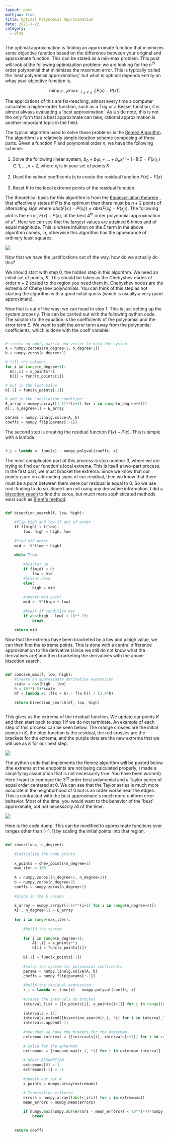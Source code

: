 ```yaml
---
layout: post
mathjax: true
title: Optimal Polynomial Approximation
date: 2021-1-22
category:
  - Blog
---
```


The optimal approximation is finding an approximate function that minimizes some objective function based on the difference between your original and approximate function. This can be stated as a min-max problem. This post will look at the following optimization problem: we are looking for the $n^{th}$ order polynomial that minimizes the maximum error. This is typically called the 'best polynomial approximation,' but what is optimal depends entrily on whay your objective function is.

$$\min_{P\in\mathcal{P}^n} \max_{-1\leq x\leq 1} |F(x) - P(x)|$$

The applications of this are far-reaching; almost every time a computer calculates a higher-order function, such as a Trig or a Bessel function, it is almost always evaluating a 'best approximation.' As a side note, this is not the only form that a best approximate can take; rational approximation is another important topic in the field.

The typical algorithm used to solve these problems is the [Remez Algorithm](https://en.wikipedia.org/wiki/Remez_algorithm). The algorithm is a relatively simple iteration scheme composing of three parts. Given a function $F$ and polynomial order $n$, we have the following scheme.

1. Solve the following linear system, $b_0 + b_1x_i + \dots + b_nx_i^n + (-1)^iE = F(x_i), i\in{1,\dots,n+2}$, where $x_i$ is in your set of points $K$.  

2. Used the solved coefficents ${b_i}$ to create the residual function $F(x) - P(x)$

3. Reset $K$ to the local extreme points of the residual function.

The theoretical basis for this algorithm is from the [Equioscillation theorem](https://web.archive.org/web/20110702221651/http://www.math.uiowa.edu/~jeichhol/qual%20prep/Notes/cheb-equiosc-thm_2007.pdf) , that effectively states if $P$ is the optimum then there must be $n+2$ points of alternating sign where $abs(F(x_i) - P(x_i)) = abs(F(x_j) - P(x_j))$. The following plot is the error, $F(x) - P(x)$, of the best $4^{th}$ order polynomial approximation of $e^x$. Here we can see that the largest values are attained 6 times and of equal magnitude. This is where intuition on the $E$ term in the above algorithm comes, in, otherwise this algorithm has the appearance of ordinary least squares.

![](/assets/imgs/BA_exp_4.png)

Now that we have the justifications out of the way, how do we actually do this? 

We should start with step 0, the hidden step in this algorithm. We need an initial set of points, $K$. This should be taken as the Chebyshev nodes of order $n+2$ scaled to the region you need them in. Chebyshev nodes are the extrema of Chebyshev polynomials. You can think of this step as hot starting the algorithm with a good initial guess (which is usually a very good approximate).

Now that is out of the way; we can head to step 1. This is just setting up the system properly. This can be carried out with the following python code. The solution to the equation is the coefficients of the polynomial and the error term $E$. We want to split the error term away from the polynomial coefficients, which is done with the coeff variable.

```python

# create an empty matrix and vector to hold the system
A = numpy.zeroes((n_degree+2, n_degree+2))
b = numpy.zeros(n_degree+2)

# fill the columns
for i in range(n_degree+1):
  A[:,i] = x_points**i
  b[i] = func(x_points[i])

# put in the last value
b[-1] = func(x_points[-1])

# add in the 'occilation condition'
E_array = numpy.array([(-1)**(i+1) for i in range(n_degree+2)])
A[:, n_degree+1] = E_array

params = numpy.linalg.solve(A, b)
coeffs = numpy.flip(params[:-1])

```

The second step is creating the residual function $F(x) - P(x)$. This is simple with a lambda.

```python

r_i = lambda x: func(x) - numpy.polyval(coeffs, x)

```

The most complicated part of this process is step number 3, where we are trying to find our function's local extrema. This is itself a two-part process. In the first part, we must bracket the extrema. Since we know that our points ${x_i}$ are on alternating signs of our residual, then we know that there must be a point between them were our residual is equal to $0$. So we use root-finding to do so. Since I am not using any derivative information, I did a [bisection seach](https://en.wikipedia.org/wiki/Bisection_method) to find the zeros, but much more sophisticated methods exist such as [Brent's method](https://en.wikipedia.org/wiki/Brent%27s_method).

```python

def bisection_search(f, low, high):
    
    #flip high and low if out of order
    if f(high) < f(low):
        low, high = high, low
    
    #find mid point
    mid = .5*(low + high)
    
    while True:
        
        #bracket up
        if f(mid) < 0:
            low = mid
        #braket down
        else:
            high = mid
        
        #update mid point
        mid = .5*(high + low)
        
        #break if condition met
        if abs(high - low) < 10**-15:
            break
    
    return mid

```

Now that the extrema have been bracketed by a low and a high value, we can then find the extreme points. This is done with a central difference approximation to the derivative (since we still do not know what the derivatives are) and then bracketing the derivatives with the above bisection search.

```python 

def concave_max(f, low, high):
    #create an approximate derivative expression
    scale = abs(high - low)
    h = 10**(-5)*scale
    df = lambda x: (f(x + h) - f(x-h)) / (2.0*h)

    return bisection_search(df, low, high)
    
```

This gives us the extrema of the residual function. We update our points $K$ and then start back to step 1 if we do not terminate. An example of each step of this process can be seen below. The orange crosses are the initial points in $K$, the blue function is the residual, the red crosses are the brackets for the extrema, and the purple dots are the new extrema that we will use as $K$ for our next step.

![](/assets/imgs/Step5.png)

The python code that implements the Remez algorithm will be posted below (the extrema at the endpoints are not being calculated properly, I made a simplifying assumption that is not necessarily true. You have been warned). Here I want to compare the $3^{rd}$ order best polynomial and a Taylor series of equal order centered at 0. We can see that the Taylor series is much more accurate in the neighborhood of 0 but is an order worse near the edges. This is contrasted with the best approximate's much more uniform error behavior. Most of the time, you would want to the behavior of the 'best' approximate, but not necessarily all of the time.

![](/assets/imgs/rem_tay.png)

Here is the code dump. This can be modified to approximate functions over ranges other than $[-1,1]$ by scaling the initial points into that region.

```python

def remez(func, n_degree):
    
    #initialize the node points
    
    x_points = chev_points(n_degree+2)
    max_iter = 100
    
    A = numpy.zeros((n_degree+2, n_degree+2))
    b = numpy.zeros(n_degree+2)
    coeffs = numpy.zeros(n_degree+2)
    
    #place in the E column
    
    E_array = numpy.array([(-1)**(i+1) for i in range(n_degree+2)])
    A[:, n_degree+1] = E_array
    
    for i in range(max_iter):
        
        #build the system
        
        for i in range(n_degree+1):
            A[:,i] = x_points**i
            b[i] = func(x_points[i])
        
        b[-1] = func(x_points[-1])
        
        #solve the system for polynomial coefficents
        params = numpy.linalg.solve(A, b)
        coeffs = numpy.flip(params[:-1])
        
        #build the residual expression
        r_i = lambda x: func(x) - numpy.polyval(coeffs, x)
        
        #create the intervals to bracket
        interval_list = [[x_points[i], x_points[i+1]] for i in range(len(x_points)-1)]
        
        intervals = [1]
        intervals.extend([bisection_search(r_i, *i) for i in interval_list])
        intervals.append(-1)
        
        #now that we have the brakets for the extermem
        extermum_interval = [[intervals[i], intervals[i+1]] for i in range(len(intervals)-1)]
        
        # solve for the extermum
        extremums = [concave_max(r_i, *i) for i in extermum_interval]
        
        # HEAVY ASSUMPTION
        extremums[0] = 1
        extremums[-1] = -1
        
        #update our set K
        x_points = numpy.array(extremums)
        
        # Termination criteria
        errors = numpy.array([abs(r_i(i)) for i in extremums])
        mean_errors = numpy.mean(errors)

        if numpy.max(numpy.abs(errors - mean_errors)) < 10**(-4)*numpy.max(errors):
            break
        
        
    return coeffs  

```








